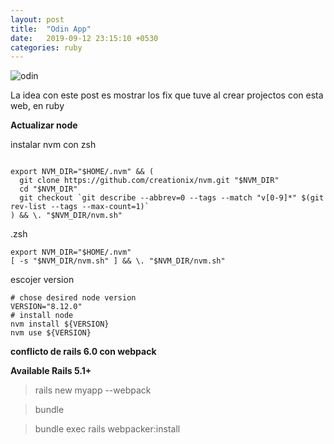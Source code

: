 ```yaml
---
layout: post
title:  "Odin App"
date:   2019-09-12 23:15:10 +0530
categories: ruby 
---
```

![odin](https://media.giphy.com/media/ibfW3AdGe1gAM/giphy.gif)

La idea con este post es mostrar los fix que tuve al crear projectos con esta web, en ruby


**Actualizar node**

 instalar nvm con zsh
```

export NVM_DIR="$HOME/.nvm" && (
  git clone https://github.com/creationix/nvm.git "$NVM_DIR"
  cd "$NVM_DIR"
  git checkout `git describe --abbrev=0 --tags --match "v[0-9]*" $(git rev-list --tags --max-count=1)`
) && \. "$NVM_DIR/nvm.sh"

```
.zsh
```
export NVM_DIR="$HOME/.nvm"
[ -s "$NVM_DIR/nvm.sh" ] && \. "$NVM_DIR/nvm.sh"
```
escojer version
```
# chose desired node version
VERSION="8.12.0"
# install node
nvm install ${VERSION}
nvm use ${VERSION}
```
**conflicto de rails 6.0 con webpack**

 **Available Rails 5.1+**

> rails new myapp --webpack

> bundle

> bundle exec rails webpacker:install
